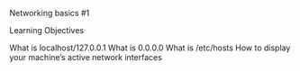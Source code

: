 Networking basics #1

Learning Objectives

What is localhost/127.0.0.1
What is 0.0.0.0
What is /etc/hosts
How to display your machine’s active network interfaces
